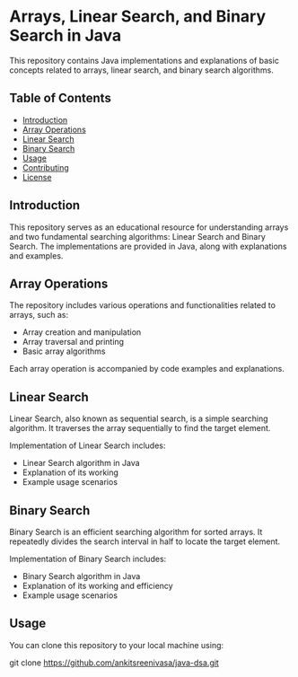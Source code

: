 # Arrays, Linear Search, and Binary Search in Java

This repository contains Java implementations and explanations of basic concepts related to arrays, linear search, and binary search algorithms.

## Table of Contents

- [Introduction](#introduction)
- [Array Operations](#array-operations)
- [Linear Search](#linear-search)
- [Binary Search](#binary-search)
- [Usage](#usage)
- [Contributing](#contributing)
- [License](#license)

## Introduction

This repository serves as an educational resource for understanding arrays and two fundamental searching algorithms: Linear Search and Binary Search. The implementations are provided in Java, along with explanations and examples.

## Array Operations

The repository includes various operations and functionalities related to arrays, such as:
- Array creation and manipulation
- Array traversal and printing
- Basic array algorithms

Each array operation is accompanied by code examples and explanations.

## Linear Search

Linear Search, also known as sequential search, is a simple searching algorithm. It traverses the array sequentially to find the target element.

Implementation of Linear Search includes:
- Linear Search algorithm in Java
- Explanation of its working
- Example usage scenarios

## Binary Search

Binary Search is an efficient searching algorithm for sorted arrays. It repeatedly divides the search interval in half to locate the target element.

Implementation of Binary Search includes:
- Binary Search algorithm in Java
- Explanation of its working and efficiency
- Example usage scenarios

## Usage

You can clone this repository to your local machine using:

git clone https://github.com/ankitsreenivasa/java-dsa.git